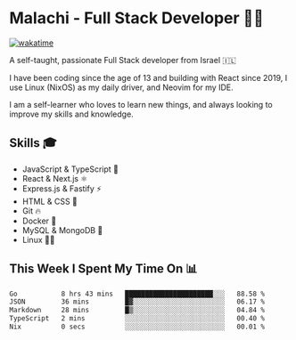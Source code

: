 # Malachi - Full Stack Developer 🚀🔥
[![wakatime](https://wakatime.com/badge/user/112ec769-e669-4b78-a46f-cf4343930741.svg)](https://wakatime.com/@112ec769-e669-4b78-a46f-cf4343930741)

A self-taught, passionate Full Stack developer from Israel 🇮🇱

I have been coding since the age of 13 and building with React since 2019, I use Linux (NixOS) as my daily driver, and Neovim for my IDE.

I am a self-learner who loves to learn new things, and always looking to improve my skills and knowledge.

## Skills 🎓
- JavaScript & TypeScript 💎
- React & Next.js ⚛️
- Express.js & Fastify ⚡️
- HTML & CSS 🎨
- Git 🔥
- Docker 🐳
- MySQL & MongoDB 💾
- Linux 👨‍💻

## This Week I Spent My Time On 📊
<!--START_SECTION:waka-->

```txt
Go           8 hrs 43 mins   ██████████████████████░░░   88.58 %
JSON         36 mins         █▓░░░░░░░░░░░░░░░░░░░░░░░   06.17 %
Markdown     28 mins         █▒░░░░░░░░░░░░░░░░░░░░░░░   04.84 %
TypeScript   2 mins          ░░░░░░░░░░░░░░░░░░░░░░░░░   00.40 %
Nix          0 secs          ░░░░░░░░░░░░░░░░░░░░░░░░░   00.01 %
```

<!--END_SECTION:waka-->
